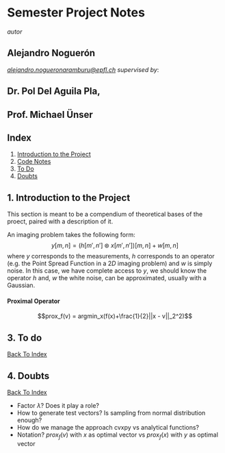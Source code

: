 # Semester Project Notes
*autor*
## Alejandro Noguerón
*alejandro.nogueronaramburu@epfl.ch*
*supervised by*:
## Dr. Pol Del Aguila Pla,
## Prof. Michael Ünser

## <a name="Index"></a> Index
1. [Introduction to the Project](#1.Intro)
2. [Code Notes](#2.Code)
3. [To Do](#3.Todo)
4. [Doubts](#3.TDoubts)

## <a name="1.Intro"></a> 1. Introduction to the Project

This section is meant to be a compendium of theoretical bases of the proect, paired with a description of it. 

An imaging problem takes the following form:
$$y[m, n] = (h[m', n']\circledast x[m', n'])[m, n] + w[m, n]$$
where $y$ corresponds to the measurements, $h$ corresponds to an operator (e.g. the Point Spread Function in a $2D$ imaging problem) and *w* is simply noise. In this case, we have complete access to $y$, we should know the operator $h$ and, $w$ the white noise, can be approximated, usually with a Gaussian.  

#### Proximal Operator
$$prox_f(v) = argmin_x(f(x)+\frac{1}{2}||x - v||_2^2)$$

## <a name="3.Todo"></a> 3. To do 
[Back To Index](#Index)


## <a name="4.Doubts"></a> 4. Doubts 
[Back To Index](#Index)

* Factor $\lambda$? Does it play a role?
* How to generate test vectors? Is sampling from normal distribution enough?
* How do we manage the approach cvxpy vs analytical functions?
* Notation? $prox_{f}(v)$ with  $x$ as optimal vector vs $prox_{f}(x)$ with  $y$ as optimal vector
